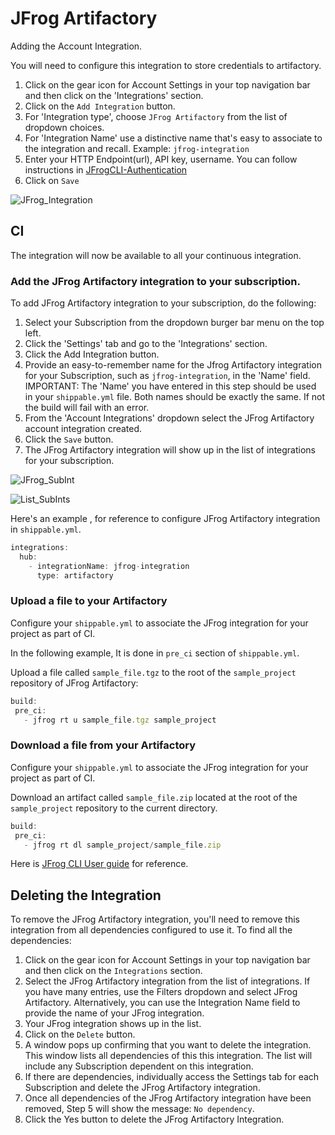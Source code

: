 # JFrog Artifactory

Adding the Account Integration.

You will need to configure this integration to store credentials to artifactory.

 1. Click on the gear icon for Account Settings in your top navigation bar and then click on the 'Integrations' section.
 2. Click on the `Add Integration` button.
 3. For 'Integration type', choose `JFrog Artifactory` from the list of dropdown choices.
 4. For 'Integration Name' use a distinctive name that's easy to associate to the integration and recall. Example: `jfrog-integration`
 5. Enter your HTTP Endpoint(url), API key, username. You can follow instructions in [JFrogCLI-Authentication](https://www.jfrog.com/confluence/display/RTF/JFrog+CLI#JFrogCLI-Authentication)
 6. Click on `Save`

![JFrog_Integration](https://github.com/deepikasl/JFrog_Artifactory/blob/master/images/jfrog-int.png)

## CI

The integration will now be available to all your continuous integration.

### Add the JFrog Artifactory integration to your subscription.
To add JFrog Artifactory integration to your subscription, do the following:

1. Select your Subscription from the dropdown burger bar menu on the top left.
2. Click the 'Settings' tab and go to the 'Integrations' section.
3. Click the Add Integration button.
4. Provide an easy-to-remember name for the Jfrog Artifactory integration for your Subscription, such as `jfrog-integration`, in the 'Name' field. IMPORTANT: The 'Name' you have entered in this step should be used in your `shippable.yml` file. Both names should be exactly the same. If not the build will fail with an error.
5. From the 'Account Integrations' dropdown select the JFrog Artifactory account integration created.
6. Click the `Save` button.
7. The JFrog Artifactory integration will show up in the list of integrations for your subscription.

![JFrog_SubInt](https://github.com/deepikasl/JFrog_Artifactory/blob/master/images/subjfrogint.png)

![List_SubInts](https://github.com/deepikasl/JFrog_Artifactory/blob/master/images/Screenshot%20from%202016-09-22%2021:27:26.png)

Here's an example , for reference to configure JFrog Artifactory integration in `shippable.yml`.

```javascript
integrations:
  hub:
    - integrationName: jfrog-integration
      type: artifactory
```

### Upload a file to your Artifactory

 Configure your `shippable.yml` to associate the JFrog integration for your project as part of CI.
 
 In the following example, It is done in `pre_ci` section of `shippable.yml`.
 
 Upload a file called `sample_file.tgz` to the root of the `sample_project` repository of JFrog Artifactory:
 
 ```javascript
 build:
  pre_ci:
    - jfrog rt u sample_file.tgz sample_project
 ```
 
### Download a file from your Artifactory
 
 Configure your `shippable.yml` to associate the JFrog integration for your project as part of CI.
 
 Download an artifact called `sample_file.zip` located at the root of the `sample_project` repository to the current directory.

 ```javascript
 build:
  pre_ci:
    - jfrog rt dl sample_project/sample_file.zip
 ```
Here is [JFrog CLI User guide](https://www.jfrog.com/confluence/display/RTF/JFrog+CLI) for reference.
 

## Deleting the Integration
 
 To remove the JFrog Artifactory integration, you'll need to remove this integration from all dependencies configured to use it. To find all the dependencies:
 
 1. Click on the gear icon for Account Settings in your top navigation bar and then click on the `Integrations` section.
 2. Select the JFrog Artifactory integration from the list of integrations. If you have many entries, use the Filters dropdown and select JFrog Artifactory. Alternatively, you can use the Integration Name field to provide the name of your JFrog integration.
 3. Your JFrog integration shows up in the list.
 4. Click on the `Delete` button.
 5. A window pops up confirming that you want to delete the integration. This window lists all dependencies of this this integration. The list will include any Subscription dependent on this integration.
 6. If there are dependencies, individually access the Settings tab for each Subscription and delete the JFrog Artifactory integration.
 7. Once all dependencies of the JFrog Artifactory integration have been removed, Step 5 will show the message: `No dependency`.
 8. Click the Yes button to delete the JFrog Artifactory Integration.
